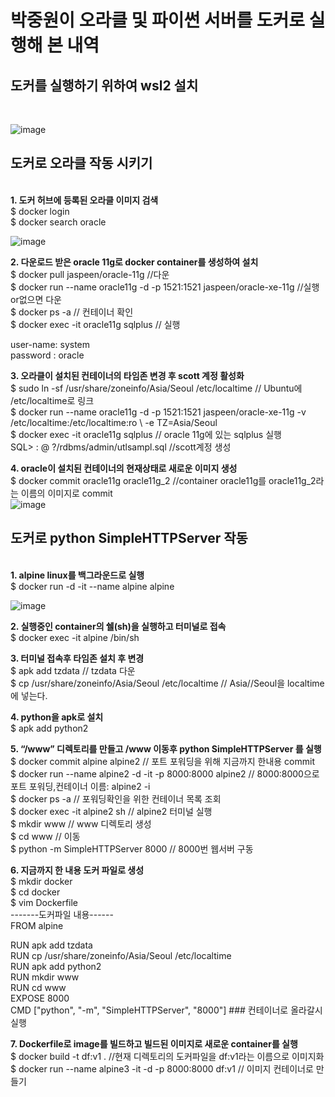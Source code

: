<h1>박중원이 오라클 및 파이썬 서버를 도커로 실행해 본 내역</h1>


<h2>도커를 실행하기 위하여 wsl2 설치 </h2><br>

![image](https://user-images.githubusercontent.com/71125201/176615561-2a0cc278-13b7-4982-ad68-472087a885c5.png) <br>

<h2> 도커로 오라클 작동 시키기 </h2> <br>
<b> 1. 도커 허브에 등록된 오라클 이미지 검색 </b><br>
$ docker login <br>
$ docker search oracle <br>

![image](https://user-images.githubusercontent.com/71125201/176615890-fe375a13-ae0a-4c57-8de2-7e3e631241f5.png) <br>

<b> 2. 다운로드 받은 oracle 11g로 docker container를 생성하여 설치 </b><br>
$	docker pull jaspeen/oracle-11g  //다운  <br>
$	docker run --name oracle11g -d -p 1521:1521 jaspeen/oracle-xe-11g  //실행or없으면 다운 <br>
$	docker ps -a		// 컨테이너 확인 <br>
$	docker exec -it oracle11g sqlplus // 실행 <br>

user-name: system <br>
password : oracle <br>

<b>3. 오라클이 설치된 컨테이너의 타임존 변경 후 scott 계정 활성화 </b><br>
$	sudo ln -sf /usr/share/zoneinfo/Asia/Seoul /etc/localtime 	// Ubuntu에 /etc/localtime로 링크 <br>
$	 docker run --name oracle11g -d -p 1521:1521 jaspeen/oracle-xe-11g -v /etc/localtime:/etc/localtime:ro \ -e TZ=Asia/Seoul 	 <br>
$	docker exec -it oracle11g sqlplus			// oracle 11g에 있는 sqlplus 실행 <br>
SQL> : @ ?/rdbms/admin/utlsampl.sql  		//scott계정 생성 <br>

<b> 4. oracle이 설치된 컨테이너의 현재상태로 새로운 이미지  생성</b> <br>
$ docker commit oracle11g oracle11g_2  //container oracle11g를 oracle11g_2라는 이름의 이미지로 commit <br>
![image](https://user-images.githubusercontent.com/71125201/176616963-1b4e53ea-a977-42c7-9358-86f45632093b.png) <br>

<h2> 도커로 python SimpleHTTPServer 작동 </h2> <br>
<b>1.	alpine linux를 백그라운드로 실행 </b><br>
$ docker run -d -it --name alpine alpine <br>

![image](https://user-images.githubusercontent.com/71125201/176617466-0e192464-ec23-4f41-9a65-57f8b94da62e.png) <br>

<b>2. 실행중인 container의 쉘(sh)을 실행하고 터미널로 접속 </b><br>
$ docker exec -it alpine /bin/sh <br>

<b>3. 터미널 접속후 타임존 설치 후 변경 </b><br>
$ apk add tzdata 	//  tzdata  다운 <br>
$ cp /usr/share/zoneinfo/Asia/Seoul /etc/localtime		// Asia//Seoul을 localtime에 넣는다. <br>

<b>4. python을 apk로 설치 </b><br>
$ apk add python2 <br>

<b>5. “/www” 디렉토리를 만들고 /www 이동후 python SimpleHTTPServer 를 실행 </b><br>
$ docker commit alpine alpine2   		// 포트 포워딩을 위해 지금까지 한내용 commit			 <br>
$ docker run --name alpine2 -d -it -p 8000:8000 alpine2	// 8000:8000으로 포트 포워딩,컨테이너 이름: alpine2 -i <br>
$ docker ps -a				// 포워딩확인을 위한 컨테이너 목록 조회 <br>
$ docker exec -it alpine2 sh			// alpine2 터미널 실행 <br>
$ mkdir www				// www 디렉토리 생성 <br>
$ cd www 				// 이동 <br>
$  python -m SimpleHTTPServer 8000		// 8000번 웹서버 구동 <br>

<b>6. 지금까지 한 내용 도커 파일로 생성 </b><br>
$ mkdir docker <br>
$ cd docker <br>
$ vim Dockerfile <br>
-------도커파일 내용------ <br>
FROM alpine <br>

RUN apk add tzdata <br>
RUN cp /usr/share/zoneinfo/Asia/Seoul /etc/localtime <br>
RUN apk add python2 <br>
RUN mkdir www <br>
RUN cd www <br>
EXPOSE 8000 <br>
CMD ["python", "-m", "SimpleHTTPServer", "8000"] ### 컨테이너로 올라갈시 실행 <br>

<b>7. Dockerfile로 image를 빌드하고 빌드된 이미지로 새로운 container를 실행 </b><br>
$ docker build -t df:v1 . 		//현재 디렉토리의 도커파일을 df:v1라는 이름으로 이미지화 <br>
$ docker run --name alpine3 -it -d -p 8000:8000 df:v1 // 이미지 컨테이너로 만들기 <br>
